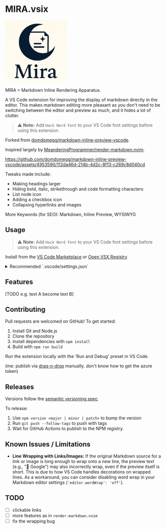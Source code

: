 # MIRA.vsix

<img src="branding/icon.png" alt="MIRA" width="200" style="margin-right: 10px;" />

MIRA = Markdown Inline Rendering Apparatus.

A VS Code extension for improving the display of markdown directly in the editor. 
This makes markdown editing more pleasant as you don't need to be switching between the editor and preview as much, and it hides a lot of clutter.

> ⚠️ **Note:** Add `Hack Nerd Font` to your VS Code font settings before using this extension.

Forked from [domdomegg/markdown-inline-preview-vscode](https://github.com/domdomegg/markdown-inline-preview-vscode).

Inspired largely by [MeanderingProgrammer/render-markdown.nvim](https://github.com/MeanderingProgrammer/render-markdown.nvim).

https://github.com/domdomegg/markdown-inline-preview-vscode/assets/4953590/112da46d-214b-4d2c-8f13-c269c8d040cd


Tweaks made include:

- Making headings larger
- Hiding bold, italic, strikethrough and code formatting characters
- List node icon
- Adding a checkbox icon
- Collapsing hyperlinks and images

More Keywords (for SEO):
Markdown, Inline Preview, WYSIWYG


## Usage

> ⚠️ **Note:** Add `Hack Nerd Font` to your VS Code font settings before using this extension.

Install from the [VS Code Marketplace](https://marketplace.visualstudio.com/items?itemName=JyuLab.MIRA) or [Open VSX Registry](https://open-vsx.org/extension/JyuLab/MIRA)

<details>
<summary>Recommended `.vscode/settings.json`</summary>

```json
{
  "[markdown]": {
    "editor.quickSuggestions": {
      "other": false,
      "comments": false,
      "strings": false
    },
    "editor.fontFamily": "Fira Sans",
    "editor.wrappingStrategy": "advanced",
    "editor.fontSize": 13,
    "editor.lineHeight": 1.5,
    "editor.cursorBlinking": "phase",
    "editor.lineNumbers": "off",
    "editor.indentSize": "tabSize",
    "editor.tabSize": 6,
    "editor.insertSpaces": false,
    "editor.autoClosingBrackets": "never",
    "editor.bracketPairColorization.enabled": false,
    "editor.matchBrackets": "never",
    "editor.guides.indentation": false,
    "editor.padding.top": 20
  },
  "editor.tokenColorCustomizations": {
    "[Default Dark Modern]": {
      "textMateRules": [
        {
          "scope": "punctuation.definition.list.begin.markdown",
          "settings": {
            "foreground": "#777",
          }
        },
      ]
    }
  }
}
```

</details>

## Features

[TODO e.g. text A become text B]


## Contributing

Pull requests are welcomed on GitHub! To get started:

1. Install Git and Node.js
2. Clone the repository
3. Install dependencies with `npm install`
4. Build with `npm run build`

Run the extension locally with the 'Run and Debug' preset in VS Code.

(me: publish via [drag-n-drop](https://marketplace.visualstudio.com/manage/publishers/jyulab) manually. don't know how to get the azure token)

## Releases

Versions follow the [semantic versioning spec](https://semver.org/).

To release:

1. Use `npm version <major | minor | patch>` to bump the version
2. Run `git push --follow-tags` to push with tags
3. Wait for GitHub Actions to publish to the NPM registry.

## Known Issues / Limitations

- **Line Wrapping with Links/Images:** If the original Markdown source for a link or image is long enough to wrap onto a new line, the preview text (e.g., "🔗 Google") may also incorrectly wrap, even if the preview itself is short. This is due to how VS Code handles decorations on wrapped lines. As a workaround, you can consider disabling word wrap in your Markdown editor settings (`'editor.wordWrap': 'off'`).

## TODO

- [ ] clickable links
- [ ] more features as in `render-markdown.nvim`
- [ ] fix the wrapping bug
